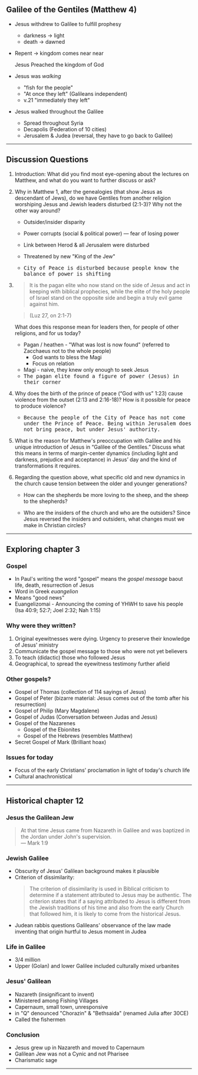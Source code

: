 ---
---

## Galilee of the Gentiles (Matthew 4)

- Jesus withdrew to Galilee to fulfill prophesy

  - darkness -> light
  - death -> dawned

- Repent -> kingdom comes near near

  Jesus Preached the kingdom of God

- Jesus was _walking_

  - "fish for the people"
  - "At once they left" (Galileans independent)
  - v.21 "immediately they left"

- Jesus walked throughout the Galilee

  - Spread throughout Syria
  - Decapolis (Federation of 10 cities)
  - Jerusalem & Judea (reversal, they have to go back to Galilee)

<hr class='section' />

## Discussion Questions

1. Introduction: What did you find most eye-opening about the lectures on Matthew, and what do you want to further discuss or ask?

2. Why in Matthew 1, after the genealogies (that show Jesus as descendant of Jews), do we have Gentiles from another religion worshiping Jesus and Jewish leaders disturbed (2:1-3)? Why not the other way around?

   - Outsider/insider disparity
   - Power corrupts (social & political power) &mdash; fear of losing power
   - Link between Herod & all Jerusalem were disturbed
   - Threatened by new "King of the Jew"

   - <samp>City of Peace is disturbed because people know the balance of power is shifting</samp>

3. > It is the pagan elite who now stand on the side of Jesus and act in keeping with biblical prophecies, while the elite of the holy people of Israel stand on the opposite side and begin a truly evil game against him.

   > (Luz 27, on 2:1-7)

   What does this response mean for leaders then, for people of other religions, and for us today?

   - Pagan / heathen - "What was lost is now found" (referred to Zacchaeus not to the whole people)
     - God wants to bless the Magi
     - Focus on relation
   - Magi - naive, they knew only enough to seek Jesus
   - <samp>The pagan elite found a figure of power (Jesus) in their corner</samp>

4. Why does the birth of the prince of peace (“God with us” 1:23) cause violence from the outset (2:13 and 2:16-18)? How is it possible for peace to produce violence?

   - <samp>Because the people of the City of Peace has not come under the Prince of Peace. Being within Jerusalem does not bring peace, but under Jesus' authority.</samp>

6. What is the reason for Matthew's preoccupation with Galilee and his unique introduction of Jesus in “Galilee of the Gentiles.” Discuss what this means in terms of margin-center dynamics (including light and darkness, prejudice and acceptance) in Jesus’ day and the kind of transformations it requires.

7. Regarding the question above, what specific old and new dynamics in the church cause tension between the older and younger generations?

   - How can the shepherds be more loving to the sheep, and the sheep to the shepherds?

   - Who are the insiders of the church and who are the outsiders? Since Jesus reversed the insiders and outsiders, what changes must we make in Christian circles?

<hr class='section' />

## Exploring chapter 3

### Gospel

- In Paul's writing the word "gospel" means the _gospel message_ baout life, death, resurrection of Jesus
- Word in Greek _euangelion_
- Means "good news"
- Euangelizomai - Announcing the coming of YHWH to save his people (Isa 40:9; 52:7; Joel 2:32; Nah 1:15)

### Why were they written?

1. Original eyewitnesses were dying. Urgency to preserve their knowledge of Jesus' ministry
2. Communicate the gospel message to those who were not yet believers
3. To teach (didactic) those who followed Jesus
4. Geographical, to spread the eyewitness testimony further afield

### Other gospels?

- Gospel of Thomas (collection of 114 sayings of Jesus)
- Gospel of Peter (bizarre material: Jesus comes out of the tomb after his resurrection)
- Gospel of Philip (Mary Magdalene)
- Gospel of Judas (Conversation between Judas and Jesus)
- Gospel of the Nazarenes
  - Gospel of the Ebionites
  - Gospel of the Hebrews (resembles Matthew)
- Secret Gospel of Mark (Brilliant hoax)

### Issues for today

- Focus of the early Christians' proclamation in light of today's church life
- Cultural anachronistical

<hr class='section' />

## Historical chapter 12

### Jesus the Galilean Jew

> At that time Jesus came from Nazareth in Galilee and was baptized in the Jordan under John's supervision.
> <br/>&mdash; Mark 1:9

### Jewish Galilee

- Obscurity of Jesus' Galilean background makes it plausible
- Criterion of dissimilarity:
  > The criterion of dissimilarity is used in Biblical criticism to determine if a statement attributed to Jesus may be authentic. The criterion states that if a saying attributed to Jesus is different from the Jewish traditions of his time and also from the early Church that followed him, it is likely to come from the historical Jesus.
- Judean rabbis questions Galileans' observance of the law made inventing that origin hurtful to Jesus moment in Judea

### Life in Galilee

- 3/4 million
- Upper (Golan) and lower Galilee included culturally mixed urbanites

### Jesus' Galilean

- Nazareth (insignificant to invent)
- Ministered among Fishing Villages
- Capernaum, small town, unresponsive
- in "Q" denounced "Chorazin" & "Bethsaida" (renamed Julia after 30CE)
- Called the fishermen

### Conclusion

- Jesus grew up in Nazareth and moved to Capernaum
- Galilean Jew was not a Cynic and not Pharisee
- Charismatic sage



<hr class='logo' />